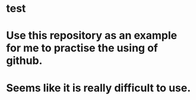 # test
# Use this repository as an example for me to practise the using of github.
# Seems like it is really difficult to use.
